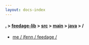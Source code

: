 ```yaml
---
layout: docs-index
---
```

#### [.](./../../../../index) > [feedage-lib](./../../../index) > [src](./../../index) > [main](./../index) > [java](./index) > **/**

- [me / jfenn / feedage / ](me/jfenn/feedage/)
